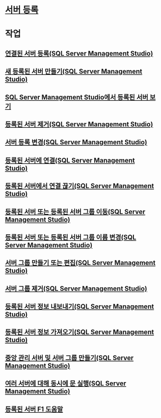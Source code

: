 # [서버 등록](register-servers.md)  

# 작업
## [연결된 서버 등록(SQL Server Management Studio)](register-a-connected-server-sql-server-management-studio.md)  
## [새 등록된 서버 만들기(SQL Server Management Studio)](create-a-new-registered-server-sql-server-management-studio.md)  
## [SQL Server Management Studio에서 등록된 서버 보기](view-registered-servers-in-sql-server-management-studio.md)  
## [등록된 서버 제거(SQL Server Management Studio)](remove-a-registered-server-sql-server-management-studio.md)  
## [서버 등록 변경(SQL Server Management Studio)](change-a-server-s-registration-sql-server-management-studio.md)  
## [등록된 서버에 연결(SQL Server Management Studio)](connect-to-a-registered-server-sql-server-management-studio.md)  
## [등록된 서버에서 연결 끊기(SQL Server Management Studio)](disconnect-from-a-registered-server-sql-server-management-studio.md)  
## [등록된 서버 또는 등록된 서버 그룹 이동(SQL Server Management Studio)](move-a-registered-server-or-registered-server-group.md)  
## [등록된 서버 또는 등록된 서버 그룹 이름 변경(SQL Server Management Studio)](change-the-name-of-registered-server-or-registered-server-group.md)  
## [서버 그룹 만들기 또는 편집(SQL Server Management Studio)](create-or-edit-a-server-group-sql-server-management-studio.md)  
## [서버 그룹 제거(SQL Server Management Studio)](remove-a-server-group-sql-server-management-studio.md)  
## [등록된 서버 정보 내보내기(SQL Server Management Studio)](export-registered-server-information-sql-server-management-studio.md)  
## [등록된 서버 정보 가져오기(SQL Server Management Studio)](import-registered-server-information-sql-server-management-studio.md)  
## [중앙 관리 서버 및 서버 그룹 만들기(SQL Server Management Studio)](create-a-central-management-server-and-server-group.md)  
## [여러 서버에 대해 동시에 문 실행(SQL Server Management Studio)](execute-statements-against-multiple-servers-simultaneously.md)  
## [등록된 서버 F1 도움말](registered-servers-f1-help.md)  

